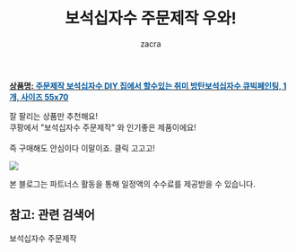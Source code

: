 ﻿---
layout: post
title:  "보석십자수 주문제작 우와!"
author: zacra
categories: [ 아이템 ]
tags: [보석십자수 주문제작]
image: https://static.coupangcdn.com/image/vendor_inventory/3ee0/12cbe13e0c5ccfc994d29c3ca67b80f8997590b6749456e92c09363244c1.jpg 
description: "쿠팡에서 보석십자수 주문제작 관련 상품으로 가장 잘팔리는 제품 중 하나라는 사실!!."
rating: 4.5
---

<a href="https://link.coupang.com/re/AFFSDP?lptag=AF8407795&pageKey=1755716500&itemId=2990224367&vendorItemId=70978528544&traceid=V0-153-5c6ce5526b87a93d"><b>상품명: <font color='#01579B'>주문제작 보석십자수 DIY 집에서 할수있는 취미 방탄보석십자수 큐빅페인팅, 1개, 사이즈 55x70</font></b></a>

잘 팔리는 상품만 추천해요!<br/>
쿠팡에서 "보석십자수 주문제작" 와 인기좋은 제품이에요!<br/><br/>
즉 구매해도 안심이다 이말이죠. 클릭 고고고! <br/>



<a href="https://link.coupang.com/re/AFFSDP?lptag=AF8407795&pageKey=1755716500&itemId=2990224367&vendorItemId=70978528544&traceid=V0-153-5c6ce5526b87a93d"><img src="https://thumbnail10.coupangcdn.com/thumbnails/remote/q89/image/vendor_inventory/10e5/7f502b526cdb52e9f3ff4411962a1de4abed443447ba71d4022243661f1b.JPG"></a> 

본 블로그는 파트너스 활동을 통해 일정액의 수수료를 제공받을 수 있습니다.

## 참고: 관련 검색어    
보석십자수 주문제작